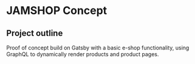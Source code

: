 # JAMSHOP Concept

## Project outline

Proof of concept build on Gatsby with a basic e-shop functionality,
using GraphQL to dynamically render products and product pages.

